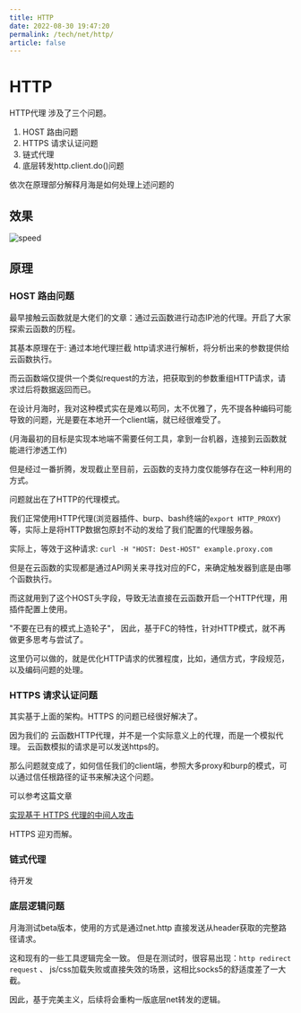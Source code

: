 ```yaml
---
title: HTTP
date: 2022-08-30 19:47:20
permalink: /tech/net/http/
article: false
---
```


# HTTP

HTTP代理 涉及了三个问题。

1. HOST 路由问题
2. HTTPS 请求认证问题
3. 链式代理
4. 底层转发http.client.do()问题

依次在原理部分解释月海是如何处理上述问题的

## 效果

![speed](https://seamoon.oss-cn-hangzhou.aliyuncs.com/7bfff588795a4e41b488694ad4eb5153.png)

## 原理

### HOST 路由问题

最早接触云函数就是大佬们的文章：通过云函数进行动态IP池的代理。开启了大家探索云函数的历程。

其基本原理在于: 通过本地代理拦截 http请求进行解析，将分析出来的参数提供给云函数执行。

而云函数端仅提供一个类似request的方法，把获取到的参数重组HTTP请求，请求过后将数据返回而已。

在设计月海时，我对这种模式实在是难以苟同，太不优雅了，先不提各种编码可能导致的问题，光是要在本地开一个client端，就已经很难受了。

(月海最初的目标是实现本地端不需要任何工具，拿到一台机器，连接到云函数就能进行渗透工作)

但是经过一番折腾，发现截止至目前，云函数的支持力度仅能够存在这一种利用的方式。

问题就出在了HTTP的代理模式。

我们正常使用HTTP代理(浏览器插件、burp、bash终端的`export HTTP_PROXY`)等，实际上是将HTTP数据包原封不动的发给了我们配置的代理服务器。

实际上，等效于这种请求:
`curl -H "HOST: Dest-HOST" example.proxy.com`

但是在云函数的实现都是通过API网关来寻找对应的FC，来确定触发器到底是由哪个函数执行。

而这就用到了这个HOST头字段，导致无法直接在云函数开启一个HTTP代理，用插件配置上使用。

"不要在已有的模式上造轮子"， 因此，基于FC的特性，针对HTTP模式，就不再做更多思考与尝试了。

这里仍可以做的，就是优化HTTP请求的优雅程度，比如，通信方式，字段规范，以及编码问题的处理。

### HTTPS 请求认证问题

其实基于上面的架构。HTTPS 的问题已经很好解决了。

因为我们的 云函数HTTP代理，并不是一个实际意义上的代理，而是一个模拟代理。 云函数模拟的请求是可以发送https的。

那么问题就变成了，如何信任我们的client端，参照大多proxy和burp的模式，可以通过信任根路径的证书来解决这个问题。

可以参考这篇文章

[实现基于 HTTPS 代理的中间人攻击](https://www.lyyyuna.com/2018/03/16/http-proxy-https/)

HTTPS 迎刃而解。

### 链式代理

待开发

### 底层逻辑问题

月海测试beta版本，使用的方式是通过net.http 直接发送从header获取的完整路径请求。

这和现有的一些工具逻辑完全一致。 但是在测试时，很容易出现：`http redirect request` 、 js/css加载失败或直接失效的场景，这相比socks5的舒适度差了一大截。

因此，基于完美主义，后续将会重构一版底层net转发的逻辑。

